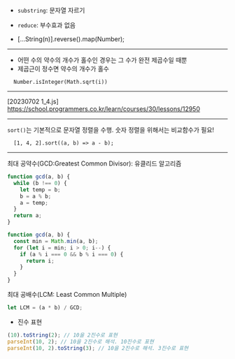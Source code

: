 - `substring`: 문자열 자르기

- `reduce`: 부수효과 없음

- [...String(n)].reverse().map(Number);

---

- 어떤 수의 약수의 개수가 홀수인 경우는 그 수가 완전 제곱수일 때뿐
- 제곱근이 정수면 약수의 개수가 홀수

```
  Number.isInteger(Math.sqrt(i))
```

---

[20230702 1_4.js] https://school.programmers.co.kr/learn/courses/30/lessons/12950

---

`sort()`는 기본적으로 문자열 정렬을 수행.
숫자 정렬을 위해서는 비교함수가 필요!

```
  [1, 4, 2].sort((a, b) => a - b);
```

---

최대 공약수(GCD:Greatest Common Divisor): 유클리드 알고리즘

```js
function gcd(a, b) {
  while (b !== 0) {
    let temp = b;
    b = a % b;
    a = temp;
  }
  return a;
}
```

```js
function gcd(a, b) {
  const min = Math.min(a, b);
  for (let i = min; i > 0; i--) {
    if (a % i === 0 && b % i === 0) {
      return i;
    }
  }
}
```

최대 공배수(LCM: Least Common Multiple)

```js
let LCM = (a * b) / GCD;
```

- 진수 표현

```js
(10).toString(2); // 10을 2진수로 표현
parseInt(10, 2); // 10을 2진수로 해석. 10진수로 표현
parseInt(10, 2).toString(3); // 10을 2진수로 해석. 3진수로 표현
```

